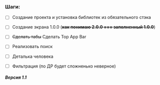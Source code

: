 
### Шаги:
- [ ] Создание проекта и установка библиотек из обязательного стэка
- [ ] Создание экрана 1.0.0 (~~**как понимаю 2.0.0 === заполненный 1.0.0**~~)
- [ ] ~~Сделать табы~~ Сделать Top App Bar
- [ ] Реализовать поиск
- [ ] Деталька человека
- [ ] Фильтрация (по ДР будет сложненько неверное)


##### Версия 1.1